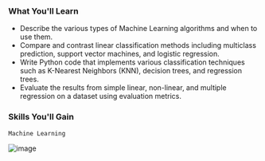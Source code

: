 ### What You'll Learn

- Describe the various types of Machine Learning algorithms and when to use them.
- Compare and contrast linear classification methods including multiclass prediction, support vector machines, and logistic regression.
- Write Python code that implements various classification techniques such as K-Nearest Neighbors (KNN), decision trees, and regression trees.
- Evaluate the results from simple linear, non-linear, and multiple regression on a dataset using evaluation metrics.

### Skills You'll Gain

`Machine Learning`

![image](https://github.com/Eng-Ahmed-Rifai/IBM-AI-Engineering-Professional-Certificate/assets/110114267/a378864e-c588-4e28-9eff-8cc87e20f9b5)
